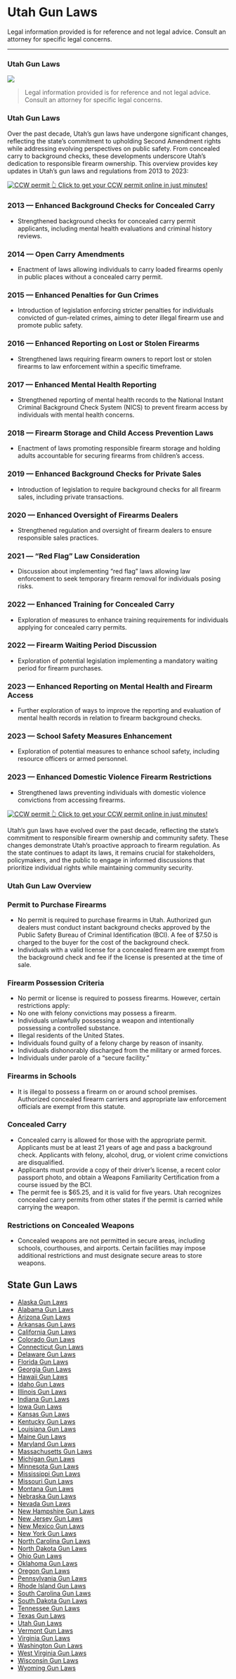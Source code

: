 # Utah Gun Laws

Legal information provided is for reference and not legal advice. Consult an attorney for specific legal concerns. 

* * *

### Utah Gun Laws

![](https://cdn-images-1.medium.com/max/1200/1*-RrYeo3g1iXnL_2vMKdnLw.png)

> Legal information provided is for reference and not legal advice. Consult an attorney for specific legal concerns.

### Utah Gun Laws

Over the past decade, Utah’s gun laws have undergone significant changes, reflecting the state’s commitment to upholding Second Amendment rights while addressing evolving perspectives on public safety. From concealed carry to background checks, these developments underscore Utah’s dedication to responsible firearm ownership. This overview provides key updates in Utah’s gun laws and regulations from 2013 to 2023:

<a href="https://serp.ly/ccw">
<div>
    <img src="https://cdn-images-1.medium.com/max/1200/1*aCmvRhaa5Xjz4zDZxHzAjg.png" alt="CCW permit">
    👆 Click to get your CCW permit online in just minutes!
</div>
</a>

### 2013 — Enhanced Background Checks for Concealed Carry

  * Strengthened background checks for concealed carry permit applicants, including mental health evaluations and criminal history reviews.



### 2014 — Open Carry Amendments

  * Enactment of laws allowing individuals to carry loaded firearms openly in public places without a concealed carry permit.



### 2015 — Enhanced Penalties for Gun Crimes

  * Introduction of legislation enforcing stricter penalties for individuals convicted of gun-related crimes, aiming to deter illegal firearm use and promote public safety.



### 2016 — Enhanced Reporting on Lost or Stolen Firearms

  * Strengthened laws requiring firearm owners to report lost or stolen firearms to law enforcement within a specific timeframe.



### 2017 — Enhanced Mental Health Reporting

  * Strengthened reporting of mental health records to the National Instant Criminal Background Check System (NICS) to prevent firearm access by individuals with mental health concerns.



### 2018 — Firearm Storage and Child Access Prevention Laws

  * Enactment of laws promoting responsible firearm storage and holding adults accountable for securing firearms from children’s access.



### 2019 — Enhanced Background Checks for Private Sales

  * Introduction of legislation to require background checks for all firearm sales, including private transactions.



### 2020 — Enhanced Oversight of Firearms Dealers

  * Strengthened regulation and oversight of firearm dealers to ensure responsible sales practices.



### 2021 — “Red Flag” Law Consideration

  * Discussion about implementing “red flag” laws allowing law enforcement to seek temporary firearm removal for individuals posing risks.



### 2022 — Enhanced Training for Concealed Carry

  * Exploration of measures to enhance training requirements for individuals applying for concealed carry permits.



### 2022 — Firearm Waiting Period Discussion

  * Exploration of potential legislation implementing a mandatory waiting period for firearm purchases.



### 2023 — Enhanced Reporting on Mental Health and Firearm Access

  * Further exploration of ways to improve the reporting and evaluation of mental health records in relation to firearm background checks.



### 2023 — School Safety Measures Enhancement

  * Exploration of potential measures to enhance school safety, including resource officers or armed personnel.



### 2023 — Enhanced Domestic Violence Firearm Restrictions

  * Strengthened laws preventing individuals with domestic violence convictions from accessing firearms.



<a href="https://serp.ly/ccw">
<div>
    <img src="https://cdn-images-1.medium.com/max/1200/1*TMCVgNoKp2NAtvLSAMkaJg.png" alt="CCW permit">
    👆 Click to get your CCW permit online in just minutes!
</div>
</a>


Utah’s gun laws have evolved over the past decade, reflecting the state’s commitment to responsible firearm ownership and community safety. These changes demonstrate Utah’s proactive approach to firearm regulation. As the state continues to adapt its laws, it remains crucial for stakeholders, policymakers, and the public to engage in informed discussions that prioritize individual rights while maintaining community security.

### Utah Gun Law Overview

### Permit to Purchase Firearms

  * No permit is required to purchase firearms in Utah. Authorized gun dealers must conduct instant background checks approved by the Public Safety Bureau of Criminal Identification (BCI). A fee of $7.50 is charged to the buyer for the cost of the background check.
  * Individuals with a valid license for a concealed firearm are exempt from the background check and fee if the license is presented at the time of sale.



### Firearm Possession Criteria

  * No permit or license is required to possess firearms. However, certain restrictions apply:
  * No one with felony convictions may possess a firearm.
  * Individuals unlawfully possessing a weapon and intentionally possessing a controlled substance.
  * Illegal residents of the United States.
  * Individuals found guilty of a felony charge by reason of insanity.
  * Individuals dishonorably discharged from the military or armed forces.
  * Individuals under parole of a “secure facility.”



### Firearms in Schools

  * It is illegal to possess a firearm on or around school premises. Authorized concealed firearm carriers and appropriate law enforcement officials are exempt from this statute.



### Concealed Carry

  * Concealed carry is allowed for those with the appropriate permit. Applicants must be at least 21 years of age and pass a background check. Applicants with felony, alcohol, drug, or violent crime convictions are disqualified.
  * Applicants must provide a copy of their driver’s license, a recent color passport photo, and obtain a Weapons Familiarity Certification from a course issued by the BCI.
  * The permit fee is $65.25, and it is valid for five years. Utah recognizes concealed carry permits from other states if the permit is carried while carrying the weapon.



### Restrictions on Concealed Weapons

  * Concealed weapons are not permitted in secure areas, including schools, courthouses, and airports. Certain facilities may impose additional restrictions and must designate secure areas to store weapons.




## State Gun Laws

- [Alaska Gun Laws](https://github.com/universityofguns/laws/blob/main/state-gun-laws/Alaska-Gun-Laws.md)
- [Alabama Gun Laws](https://github.com/universityofguns/laws/blob/main/state-gun-laws/Alabama-Gun-Laws.md)
- [Arizona Gun Laws](https://github.com/universityofguns/laws/blob/main/state-gun-laws/Arizona-Gun-Laws.md)
- [Arkansas Gun Laws](https://github.com/universityofguns/laws/blob/main/state-gun-laws/Arkansas-Gun-Laws.md)
- [California Gun Laws](https://github.com/universityofguns/laws/blob/main/state-gun-laws/California-Gun-Laws.md)
- [Colorado Gun Laws](https://github.com/universityofguns/laws/blob/main/state-gun-laws/Colorado-Gun-Laws.md)
- [Connecticut Gun Laws](https://github.com/universityofguns/laws/blob/main/state-gun-laws/Connecticut-Gun-Laws.md)
- [Delaware Gun Laws](https://github.com/universityofguns/laws/blob/main/state-gun-laws/Delaware-Gun-Laws.md)
- [Florida Gun Laws](https://github.com/universityofguns/laws/blob/main/state-gun-laws/Florida-Gun-Laws.md)
- [Georgia Gun Laws](https://github.com/universityofguns/laws/blob/main/state-gun-laws/Georgia-Gun-Laws.md)
- [Hawaii Gun Laws](https://github.com/universityofguns/laws/blob/main/state-gun-laws/Hawaii-Gun-Laws.md)
- [Idaho Gun Laws](https://github.com/universityofguns/laws/blob/main/state-gun-laws/Idaho-Gun-Laws.md)
- [Illinois Gun Laws](https://github.com/universityofguns/laws/blob/main/state-gun-laws/Illinois-Gun-Laws.md)
- [Indiana Gun Laws](https://github.com/universityofguns/laws/blob/main/state-gun-laws/Indiana-Gun-Laws.md)
- [Iowa Gun Laws](https://github.com/universityofguns/laws/blob/main/state-gun-laws/Iowa-Gun-Laws.md)
- [Kansas Gun Laws](https://github.com/universityofguns/laws/blob/main/state-gun-laws/Kansas-Gun-Laws.md)
- [Kentucky Gun Laws](https://github.com/universityofguns/laws/blob/main/state-gun-laws/Kentucky-Gun-Laws.md)
- [Louisiana Gun Laws](https://github.com/universityofguns/laws/blob/main/state-gun-laws/Louisiana-Gun-Laws.md)
- [Maine Gun Laws](https://github.com/universityofguns/laws/blob/main/state-gun-laws/Maine-Gun-Laws.md)
- [Maryland Gun Laws](https://github.com/universityofguns/laws/blob/main/state-gun-laws/Maryland-Gun-Laws.md)
- [Massachusetts Gun Laws](https://github.com/universityofguns/laws/blob/main/state-gun-laws/Massachusetts-Gun-Laws.md)
- [Michigan Gun Laws](https://github.com/universityofguns/laws/blob/main/state-gun-laws/Michigan-Gun-Laws.md)
- [Minnesota Gun Laws](https://github.com/universityofguns/laws/blob/main/state-gun-laws/Minnesota-Gun-Laws.md)
- [Mississippi Gun Laws](https://github.com/universityofguns/laws/blob/main/state-gun-laws/Mississippi-Gun-Laws.md)
- [Missouri Gun Laws](https://github.com/universityofguns/laws/blob/main/state-gun-laws/Missouri-Gun-Laws.md)
- [Montana Gun Laws](https://github.com/universityofguns/laws/blob/main/state-gun-laws/Montana-Gun-Laws.md)
- [Nebraska Gun Laws](https://github.com/universityofguns/laws/blob/main/state-gun-laws/Nebraska-Gun-Laws.md)
- [Nevada Gun Laws](https://github.com/universityofguns/laws/blob/main/state-gun-laws/Nevada-Gun-Laws.md)
- [New Hampshire Gun Laws](https://github.com/universityofguns/laws/blob/main/state-gun-laws/New-Hampshire-Gun-Laws.md)
- [New Jersey Gun Laws](https://github.com/universityofguns/laws/blob/main/state-gun-laws/New-Jersey-Gun-Laws.md)
- [New Mexico Gun Laws](https://github.com/universityofguns/laws/blob/main/state-gun-laws/New-Mexico-Gun-Laws.md)
- [New York Gun Laws](https://github.com/universityofguns/laws/blob/main/state-gun-laws/New-York-Gun-Laws.md)
- [North Carolina Gun Laws](https://github.com/universityofguns/laws/blob/main/state-gun-laws/North-Carolina-Gun-Laws.md)
- [North Dakota Gun Laws](https://github.com/universityofguns/laws/blob/main/state-gun-laws/North-Dakota-Gun-Laws.md)
- [Ohio Gun Laws](https://github.com/universityofguns/laws/blob/main/state-gun-laws/Ohio-Gun-Laws.md)
- [Oklahoma Gun Laws](https://github.com/universityofguns/laws/blob/main/state-gun-laws/Oklahoma-Gun-Laws.md)
- [Oregon Gun Laws](https://github.com/universityofguns/laws/blob/main/state-gun-laws/Oregon-Gun-Laws.md)
- [Pennsylvania Gun Laws](https://github.com/universityofguns/laws/blob/main/state-gun-laws/Pennsylvania-Gun-Laws.md)
- [Rhode Island Gun Laws](https://github.com/universityofguns/laws/blob/main/state-gun-laws/Rhode-Island-Gun-Laws.md)
- [South Carolina Gun Laws](https://github.com/universityofguns/laws/blob/main/state-gun-laws/South-Carolina-Gun-Laws.md)
- [South Dakota Gun Laws](https://github.com/universityofguns/laws/blob/main/state-gun-laws/South-Dakota-Gun-Laws.md)
- [Tennessee Gun Laws](https://github.com/universityofguns/laws/blob/main/state-gun-laws/Tennessee-Gun-Laws.md)
- [Texas Gun Laws](https://github.com/universityofguns/laws/blob/main/state-gun-laws/Texas-Gun-Laws.md)
- [Utah Gun Laws](https://github.com/universityofguns/laws/blob/main/state-gun-laws/Utah-Gun-Laws.md)
- [Vermont Gun Laws](https://github.com/universityofguns/laws/blob/main/state-gun-laws/Vermont-Gun-Laws.md)
- [Virginia Gun Laws](https://github.com/universityofguns/laws/blob/main/state-gun-laws/Virginia-Gun-Laws.md)
- [Washington Gun Laws](https://github.com/universityofguns/laws/blob/main/state-gun-laws/Washington-Gun-Laws.md)
- [West Virginia Gun Laws](https://github.com/universityofguns/laws/blob/main/state-gun-laws/West-Virginia-Gun-Laws.md)
- [Wisconsin Gun Laws](https://github.com/universityofguns/laws/blob/main/state-gun-laws/Wisconsin-Gun-Laws.md)
- [Wyoming Gun Laws](https://github.com/universityofguns/laws/blob/main/state-gun-laws/Wyoming-Gun-Laws.md)